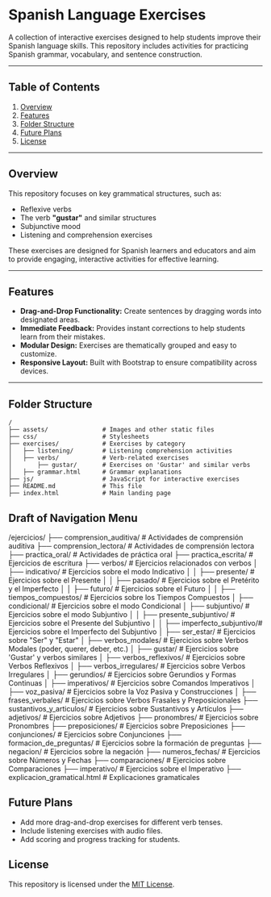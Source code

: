 # Spanish Language Exercises

A collection of interactive exercises designed to help students improve their Spanish language skills. This repository includes activities for practicing Spanish grammar, vocabulary, and sentence construction.

---

## Table of Contents
1. [Overview](#overview)
2. [Features](#features)
3. [Folder Structure](#folder-structure)
4. [Future Plans](#future-plans)
5. [License](#License)

---

## Overview

This repository focuses on key grammatical structures, such as:
- Reflexive verbs
- The verb **"gustar"** and similar structures
- Subjunctive mood
- Listening and comprehension exercises

These exercises are designed for Spanish learners and educators and aim to provide engaging, interactive activities for effective learning.

---

## Features

- **Drag-and-Drop Functionality:** Create sentences by dragging words into designated areas.
- **Immediate Feedback:** Provides instant corrections to help students learn from their mistakes.
- **Modular Design:** Exercises are thematically grouped and easy to customize.
- **Responsive Layout:** Built with Bootstrap to ensure compatibility across devices.

---

## Folder Structure

```plaintext
/
├── assets/               # Images and other static files
├── css/                  # Stylesheets
├── exercises/            # Exercises by category
│   ├── listening/        # Listening comprehension activities
│   ├── verbs/            # Verb-related exercises
│       ├── gustar/       # Exercises on 'Gustar' and similar verbs
│   ├── grammar.html      # Grammar explanations
├── js/                   # JavaScript for interactive exercises
├── README.md             # This file
├── index.html            # Main landing page
```

## Draft of Navigation Menu

/ejercicios/
├── comprension_auditiva/         # Actividades de comprensión auditiva
├── comprension_lectora/          # Actividades de comprensión lectora
├── practica_oral/                # Actividades de práctica oral
├── practica_escrita/             # Ejercicios de escritura
├── verbos/                       # Ejercicios relacionados con verbos
│   ├── indicativo/               # Ejercicios sobre el modo Indicativo
│   │   ├── presente/             # Ejercicios sobre el Presente
│   │   ├── pasado/               # Ejercicios sobre el Pretérito y el Imperfecto
│   │   ├── futuro/               # Ejercicios sobre el Futuro
│   │   ├── tiempos_compuestos/   # Ejercicios sobre los Tiempos Compuestos
│   ├── condicional/              # Ejercicios sobre el modo Condicional
│   ├── subjuntivo/               # Ejercicios sobre el modo Subjuntivo
│   │   ├── presente_subjuntivo/  # Ejercicios sobre el Presente del Subjuntivo
│   │   ├── imperfecto_subjuntivo/# Ejercicios sobre el Imperfecto del Subjuntivo
│   ├── ser_estar/                # Ejercicios sobre "Ser" y "Estar"
│   ├── verbos_modales/           # Ejercicios sobre Verbos Modales (poder, querer, deber, etc.)
│   ├── gustar/                   # Ejercicios sobre 'Gustar' y verbos similares
│   ├── verbos_reflexivos/        # Ejercicios sobre Verbos Reflexivos
│   ├── verbos_irregulares/       # Ejercicios sobre Verbos Irregulares
│   ├── gerundios/                # Ejercicios sobre Gerundios y Formas Continuas
│   ├── imperativos/              # Ejercicios sobre Comandos Imperativos
│   ├── voz_pasiva/               # Ejercicios sobre la Voz Pasiva y Construcciones
│   ├── frases_verbales/          # Ejercicios sobre Verbos Frasales y Preposicionales
├── sustantivos_y_articulos/      # Ejercicios sobre Sustantivos y Artículos
├── adjetivos/                    # Ejercicios sobre Adjetivos
├── pronombres/                   # Ejercicios sobre Pronombres
├── preposiciones/                # Ejercicios sobre Preposiciones
├── conjunciones/                 # Ejercicios sobre Conjunciones
├── formacion_de_preguntas/       # Ejercicios sobre la formación de preguntas
├── negacion/                     # Ejercicios sobre la negación
├── numeros_fechas/               # Ejercicios sobre Números y Fechas
├── comparaciones/                # Ejercicios sobre Comparaciones
├── imperativo/                   # Ejercicios sobre el Imperativo
├── explicacion_gramatical.html   # Explicaciones gramaticales


## Future Plans
- Add more drag-and-drop exercises for different verb tenses.
- Include listening exercises with audio files.
- Add scoring and progress tracking for students.

## License
This repository is licensed under the [MIT License](https://opensource.org/licenses/MIT).

